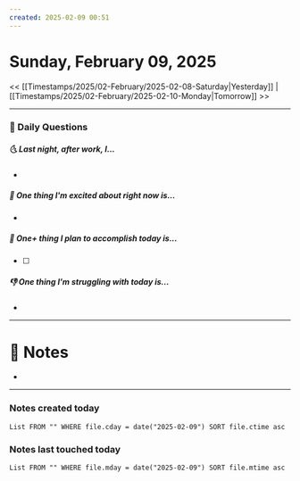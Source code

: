 ```yaml
---
created: 2025-02-09 00:51
---
```

# Sunday, February 09, 2025

<< [[Timestamps/2025/02-February/2025-02-08-Saturday|Yesterday]] | [[Timestamps/2025/02-February/2025-02-10-Monday|Tomorrow]] >>

---
### 📅 Daily Questions
##### 🌜 Last night, after work, I...
- 

##### 🙌 One thing I'm excited about right now is...
- 

##### 🚀 One+ thing I plan to accomplish today is...
- [ ] 

##### 👎 One thing I'm struggling with today is...
- 

---
# 📝 Notes
- 

---
### Notes created today
```dataview
List FROM "" WHERE file.cday = date("2025-02-09") SORT file.ctime asc
```

### Notes last touched today
```dataview
List FROM "" WHERE file.mday = date("2025-02-09") SORT file.mtime asc
```